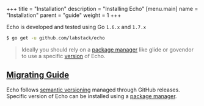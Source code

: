 +++
title = "Installation"
description = "Installing Echo"
[menu.main]
  name = "Installation"
  parent = "guide"
  weight = 1
+++

Echo is developed and tested using Go `1.6.x` and `1.7.x`

```sh
$ go get -u github.com/labstack/echo
```

> Ideally you should rely on a [package manager](https://github.com/avelino/awesome-go#package-management) like glide or govendor to use a specific [version](https://github.com/labstack/echo/releases) of Echo.

## [Migrating Guide](/guide/migration)

Echo follows [semantic versioning](http://semver.org) managed through GitHub releases.
Specific version of Echo can be installed using a [package manager](https://github.com/avelino/awesome-go#package-management).
